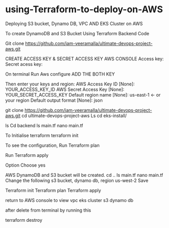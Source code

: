 # using-Terraform-to-deploy-on-AWS
Deploying S3 bucket, Dynamo DB, VPC AND EKS Cluster on AWS


To create DynamoDB and S3 Bucket Using Terraform Backend Code

Git clone https://github.com/iam-veeramalla/ultimate-devops-project-aws.git


CREATE ACCESS KEY & SECRET ACCESS KEY
AWS CONSOLE
Access key: 
Secret acess key: 

On terminal
Run
Aws configure
ADD THE BOTH KEY

Then enter your keys and region:
AWS Access Key ID [None]: YOUR_ACCESS_KEY_ID
AWS Secret Access Key [None]: YOUR_SECRET_ACCESS_KEY
Default region name [None]: us-east-1         ← or your region
Default output format [None]: json


git clone https://github.com/iam-veeramalla/ultimate-devops-project-aws.git
cd ultimate-devops-project-aws
Ls
cd eks-install/

ls
Cd backend
ls main.tf
nano main.tf

To Initialise terraform
terraform init

To see the configuration, Run
Terraform plan

Run
Terraform apply

Option
Choose yes



AWS DynamoDB and S3 bucket will be created.
cd ..
ls main.tf
nano main.tf
Change the following s3 bucket, dynamo db, region us-west-2
Save

Terraform init
Terraform plan
Terraform apply


return to AWS console to view
vpc
eks cluster
s3
dynamo db


after delete from terminal by running this 

terraform destroy



